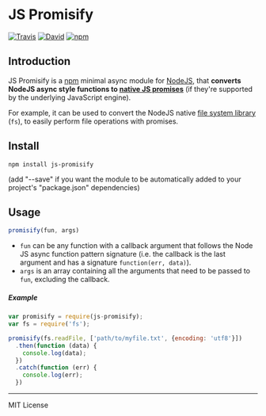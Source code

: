 # JS Promisify

[![Travis](https://img.shields.io/travis/pensierinmusica/js-promisify.svg)](https://travis-ci.org/pensierinmusica/js-promisify)
[![David](https://img.shields.io/david/pensierinmusica/js-promisify.svg)](https://www.npmjs.com/package/js-promisify)
[![npm](https://img.shields.io/npm/v/js-promisify.svg)](https://www.npmjs.com/package/js-promisify)

## Introduction

JS Promisify is a [npm](http://npmjs.org) minimal async module for [NodeJS](http://nodejs.org/), that **converts NodeJS async style functions to [native JS promises](http://www.html5rocks.com/en/tutorials/es6/promises/)** (if they're supported by the underlying JavaScript engine).

For example, it can be used to convert the NodeJS native [file system library](https://nodejs.org/api/fs.html) (`fs`), to easily perform file operations with promises.

## Install

`npm install js-promisify`

(add "--save" if you want the module to be automatically added to your project's "package.json" dependencies)


## Usage

```js
promisify(fun, args)
```

- `fun` can be any function with a callback argument that follows the Node JS async function pattern signature (i.e. the callback is the last argument and has a signature `function(err, data)`).
- `args` is an array containing all the arguments that need to be passed to `fun`, excluding the callback.

##### Example
```js
var promisify = require(js-promisify);
var fs = require('fs');

promisify(fs.readFile, ['path/to/myfile.txt', {encoding: 'utf8'}])
  .then(function (data) {
    console.log(data);
  })
  .catch(function (err) {
    console.log(err);
  })
```

***

MIT License